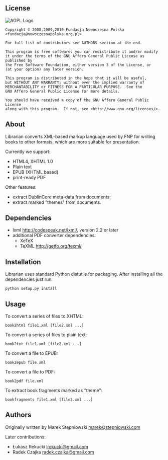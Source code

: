 License
-------

  ![AGPL Logo](http://www.gnu.org/graphics/agplv3-155x51.png)
    
    Copyright © 2008,2009,2010 Fundacja Nowoczesna Polska <fundacja@nowoczesnapolska.org.pl>
    
    For full list of contributors see AUTHORS section at the end. 

    This program is free software: you can redistribute it and/or modify
    it under the terms of the GNU Affero General Public License as published by
    the Free Software Foundation, either version 3 of the License, or
    (at your option) any later version.

    This program is distributed in the hope that it will be useful,
    but WITHOUT ANY WARRANTY; without even the implied warranty of
    MERCHANTABILITY or FITNESS FOR A PARTICULAR PURPOSE.  See the
    GNU Affero General Public License for more details.

    You should have received a copy of the GNU Affero General Public License
    along with this program.  If not, see <http://www.gnu.org/licenses/>.


About 
------

Librarian converts XML-based markup language used by FNP for writing books to 
other formats, which are more suitable for presentation.

Currently we support:

 * HTML4, XHTML 1.0
 * Plain text
 * EPUB (XHTML based)
 * print-ready PDF
 
Other features: 

 * extract DublinCore meta-data from documents;
 * extract marked "themes" from documents.


Dependencies
------------

 * lxml <http://codespeak.net/lxml/>, version 2.2 or later
 * additional PDF converter dependencies:
   * XeTeX
   * TeXML <http://getfo.org/texml/>


Installation
------------

Librarian uses standard Python distutils for packaging. After installing all the dependencies just run:

    python setup.py install
    

Usage
------

To convert a series of files to XHTML:

    book2html file1.xml [file2.xml ...]

To convert a series of files to plain text:

    book2txt file1.xml [file2.xml ...]

To convert a file to EPUB:

    book2epub file.xml

To convert a file to PDF:

    book2pdf file.xml

To extract book fragments marked as "theme":

    bookfragments file1.xml [file2.xml ...]


Authors
-------
Originally written by Marek Stępniowski <marek@stepniowski.com>
	
Later contributions:

 * Łukasz Rekucki <lrekucki@gmail.com>
 * Radek Czajka <radek.czajka@gmail.com>
